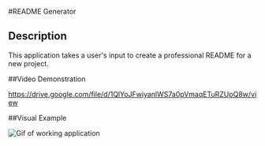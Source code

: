 #README Generator

## Description

This application takes a user's input to create a professional README for a new project.

##Video Demonstration

https://drive.google.com/file/d/1QlYoJFwiyanlWS7a0pVmaqETuRZUpQ8w/view

##Visual Example

![Gif of working application](./itils/Demo/Project_preview.gif)
